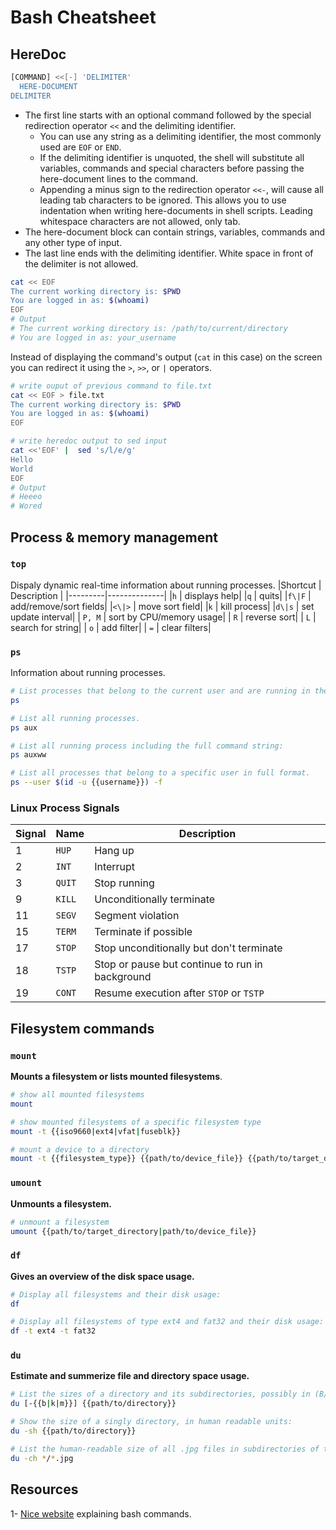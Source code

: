 # Bash Cheatsheet

## HereDoc

```bash
[COMMAND] <<[-] 'DELIMITER'
  HERE-DOCUMENT
DELIMITER
```

- The first line starts with an optional command followed by the special redirection operator `<<` and the delimiting identifier.
  - You can use any string as a delimiting identifier, the most commonly used are `EOF` or `END`.
  - If the delimiting identifier is unquoted, the shell will substitute all variables, commands and special characters before passing the here-document lines to the command.
  - Appending a minus sign to the redirection operator `<<-`, will cause all leading tab characters to be ignored. This allows you to use indentation when writing here-documents in shell scripts. Leading whitespace characters are not allowed, only tab.
- The here-document block can contain strings, variables, commands and any other type of input.
- The last line ends with the delimiting identifier. White space in front of the delimiter is not allowed.

```bash
cat << EOF
The current working directory is: $PWD
You are logged in as: $(whoami)
EOF
# Output
# The current working directory is: /path/to/current/directory
# You are logged in as: your_username
```

Instead of displaying the command's output (`cat` in this case) on the screen you can redirect it using the `>`, `>>`, or `|` operators.

```bash
# write ouput of previous command to file.txt
cat << EOF > file.txt
The current working directory is: $PWD
You are logged in as: $(whoami)
EOF
```

```bash
# write heredoc output to sed input
cat <<'EOF' |  sed 's/l/e/g'
Hello
World
EOF
# Output
# Heeeo
# Wored
```

## Process & memory management

### `top`

Dispaly dynamic real-time information about running processes.
|Shortcut | Description |
|---------|--------------|
|`h` | displays help|
|`q` | quits|
|`f\|F` | add/remove/sort fields|
|`<\|>` | move sort field|
|`k` | kill process|
|`d\|s` | set update interval|
| `P, M` | sort by CPU/memory usage|
| `R` | reverse sort|
| `L` | search for string|
| `o` | add filter|
| `=` | clear filters|

### `ps`

Information about running processes.

```bash
# List processes that belong to the current user and are running in the current terminal.
ps

# List all running processes.
ps aux

# List all running process including the full command string:
ps auxww

# List all processes that belong to a specific user in full format.
ps --user $(id -u {{username}}) -f
```

### Linux Process Signals

| Signal | Name   | Description                                     |
| ------ | ------ | ----------------------------------------------- |
| 1      | `HUP`  | Hang up                                         |
| 2      | `INT`  | Interrupt                                       |
| 3      | `QUIT` | Stop running                                    |
| 9      | `KILL` | Unconditionally terminate                       |
| 11     | `SEGV` | Segment violation                               |
| 15     | `TERM` | Terminate if possible                           |
| 17     | `STOP` | Stop unconditionally but don't terminate        |
| 18     | `TSTP` | Stop or pause but continue to run in background |
| 19     | `CONT` | Resume execution after `STOP` or `TSTP`         |

## Filesystem commands

### `mount`

**Mounts a filesystem or lists mounted filesystems**.

```bash
# show all mounted filesystems
mount

# show mounted filesystems of a specific filesystem type
mount -t {{iso9660|ext4|vfat|fuseblk}}

# mount a device to a directory
mount -t {{filesystem_type}} {{path/to/device_file}} {{path/to/target_directory}}
```

### `umount`

**Unmounts a filesystem.**

```bash
# unmount a filesystem
umount {{path/to/target_directory|path/to/device_file}}
```

### `df`

**Gives an overview of the disk space usage.**

```bash
# Display all filesystems and their disk usage:
df

# Display all filesystems of type ext4 and fat32 and their disk usage:
df -t ext4 -t fat32
```

### `du`

**Estimate and summerize file and directory space usage.**

```bash
# List the sizes of a directory and its subdirectories, possibly in (B/KB/MB)
du [-{{b|k|m}}] {{path/to/directory}}

# Show the size of a singly directory, in human readable units:
du -sh {{path/to/directory}}

# List the human-readable size of all .jpg files in subdirectories of the current directory, and show a total at the end:
du -ch */*.jpg
```

## Resources

1- [Nice website](https://explainshell.com/) explaining bash commands.

